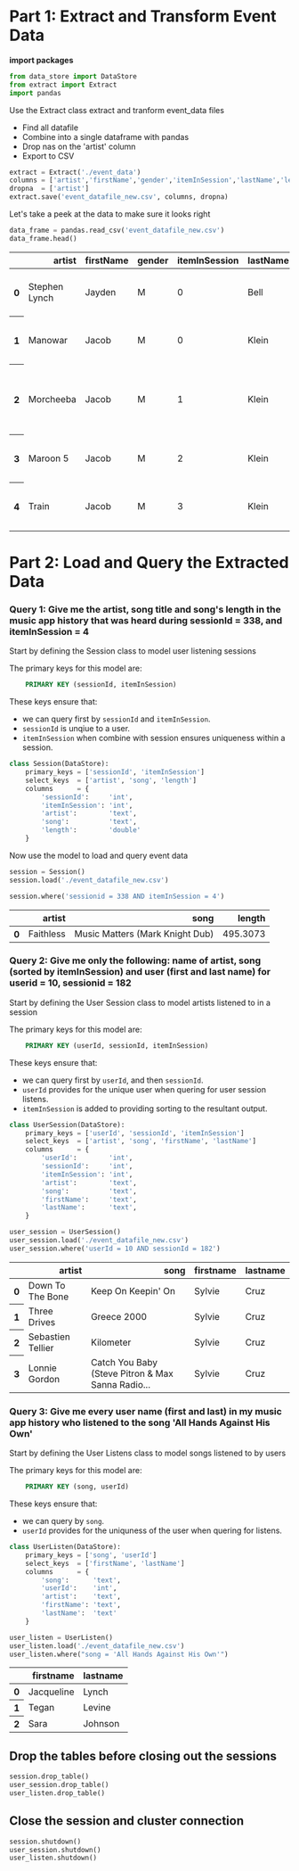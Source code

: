 
# Part 1: Extract and Transform Event Data

**import packages**


```python
from data_store import DataStore
from extract import Extract
import pandas
```

Use the Extract class extract and tranform event_data files

* Find all datafile
* Combine into a single dataframe with pandas
* Drop nas on the 'artist' column
* Export to CSV


```python
extract = Extract('./event_data')
columns = ['artist','firstName','gender','itemInSession','lastName','length', 'level','location','sessionId','song','userId']
dropna  = ['artist']
extract.save('event_datafile_new.csv', columns, dropna)
```

Let's take a peek at the data to make sure it looks right


```python
data_frame = pandas.read_csv('event_datafile_new.csv')
data_frame.head()
```


<table>
  <thead>
    <tr style="text-align: right;">
      <th></th>
      <th>artist</th>
      <th>firstName</th>
      <th>gender</th>
      <th>itemInSession</th>
      <th>lastName</th>
      <th>length</th>
      <th>level</th>
      <th>location</th>
      <th>sessionId</th>
      <th>song</th>
      <th>userId</th>
    </tr>
  </thead>
  <tbody>
    <tr>
      <th>0</th>
      <td>Stephen Lynch</td>
      <td>Jayden</td>
      <td>M</td>
      <td>0</td>
      <td>Bell</td>
      <td>182.85669</td>
      <td>free</td>
      <td>Dallas-Fort Worth-Arlington, TX</td>
      <td>829</td>
      <td>Jim Henson's Dead</td>
      <td>91</td>
    </tr>
    <tr>
      <th>1</th>
      <td>Manowar</td>
      <td>Jacob</td>
      <td>M</td>
      <td>0</td>
      <td>Klein</td>
      <td>247.56200</td>
      <td>paid</td>
      <td>Tampa-St. Petersburg-Clearwater, FL</td>
      <td>1049</td>
      <td>Shell Shock</td>
      <td>73</td>
    </tr>
    <tr>
      <th>2</th>
      <td>Morcheeba</td>
      <td>Jacob</td>
      <td>M</td>
      <td>1</td>
      <td>Klein</td>
      <td>257.41016</td>
      <td>paid</td>
      <td>Tampa-St. Petersburg-Clearwater, FL</td>
      <td>1049</td>
      <td>Women Lose Weight (Feat: Slick Rick)</td>
      <td>73</td>
    </tr>
    <tr>
      <th>3</th>
      <td>Maroon 5</td>
      <td>Jacob</td>
      <td>M</td>
      <td>2</td>
      <td>Klein</td>
      <td>231.23546</td>
      <td>paid</td>
      <td>Tampa-St. Petersburg-Clearwater, FL</td>
      <td>1049</td>
      <td>Won't Go Home Without You</td>
      <td>73</td>
    </tr>
    <tr>
      <th>4</th>
      <td>Train</td>
      <td>Jacob</td>
      <td>M</td>
      <td>3</td>
      <td>Klein</td>
      <td>216.76363</td>
      <td>paid</td>
      <td>Tampa-St. Petersburg-Clearwater, FL</td>
      <td>1049</td>
      <td>Hey_ Soul Sister</td>
      <td>73</td>
    </tr>
  </tbody>
</table>



# Part 2: Load and Query the Extracted Data

### Query 1:  Give me the artist, song title and song's length in the music app history that was heard during sessionId = 338, and itemInSession = 4

Start by defining the Session class to model user listening sessions

The primary keys for this model are: 

```sql
    PRIMARY KEY (sessionId, itemInSession)
```

These keys ensure that:

* we can query first by `sessionId` and `itemInSession`.
* `sessionId` is unqiue to a user.
* `itemInSession` when combine with session ensures uniqueness within a session.


```python
class Session(DataStore):
    primary_keys = ['sessionId', 'itemInSession']
    select_keys  = ['artist', 'song', 'length']
    columns      = {
        'sessionId':     'int',
        'itemInSession': 'int',
        'artist':        'text',
        'song':          'text',
        'length':        'double'
    }
```

Now use the model to load and query event data


```python
session = Session()
session.load('./event_datafile_new.csv')
```


```python
session.where('sessionid = 338 AND itemInSession = 4')
```


<table>
  <thead>
    <tr style="text-align: right;">
      <th></th>
      <th>artist</th>
      <th>song</th>
      <th>length</th>
    </tr>
  </thead>
  <tbody>
    <tr>
      <th>0</th>
      <td>Faithless</td>
      <td>Music Matters (Mark Knight Dub)</td>
      <td>495.3073</td>
    </tr>
  </tbody>
</table>


### Query 2: Give me only the following: name of artist, song (sorted by itemInSession) and user (first and last name) for userid = 10, sessionid = 182

Start by defining the User Session class to model artists listened to in a session

The primary keys for this model are: 

```sql
    PRIMARY KEY (userId, sessionId, itemInSession)
```

These keys ensure that:

* we can query first by `userId`, and then `sessionId`.
* `userId` provides for the unique user when quering for user session listens.
* `itemInSession` is added to providing sorting to the resultant output.


```python
class UserSession(DataStore):
    primary_keys = ['userId', 'sessionId', 'itemInSession']
    select_keys  = ['artist', 'song', 'firstName', 'lastName']
    columns      = {
        'userId':        'int',
        'sessionId':     'int',
        'itemInSession': 'int',
        'artist':        'text',
        'song':          'text',
        'firstName':     'text',
        'lastName':      'text',
    }
```


```python
user_session = UserSession()
user_session.load('./event_datafile_new.csv')
user_session.where('userId = 10 AND sessionId = 182')
```


<table>
  <thead>
    <tr style="text-align: right;">
      <th></th>
      <th>artist</th>
      <th>song</th>
      <th>firstname</th>
      <th>lastname</th>
    </tr>
  </thead>
  <tbody>
    <tr>
      <th>0</th>
      <td>Down To The Bone</td>
      <td>Keep On Keepin' On</td>
      <td>Sylvie</td>
      <td>Cruz</td>
    </tr>
    <tr>
      <th>1</th>
      <td>Three Drives</td>
      <td>Greece 2000</td>
      <td>Sylvie</td>
      <td>Cruz</td>
    </tr>
    <tr>
      <th>2</th>
      <td>Sebastien Tellier</td>
      <td>Kilometer</td>
      <td>Sylvie</td>
      <td>Cruz</td>
    </tr>
    <tr>
      <th>3</th>
      <td>Lonnie Gordon</td>
      <td>Catch You Baby (Steve Pitron &amp; Max Sanna Radio...</td>
      <td>Sylvie</td>
      <td>Cruz</td>
    </tr>
  </tbody>
</table>


### Query 3: Give me every user name (first and last) in my music app history who listened to the song 'All Hands Against His Own'

Start by defining the User Listens class to model songs listened to by users

The primary keys for this model are: 

```sql
    PRIMARY KEY (song, userId)
```

These keys ensure that:

* we can query by `song`.
* `userId` provides for the uniquness of the user when quering for listens.


```python
class UserListen(DataStore):
    primary_keys = ['song', 'userId']
    select_keys  = ['firstName', 'lastName']
    columns      = {
        'song':      'text',
        'userId':    'int',
        'artist':    'text',
        'firstName': 'text',
        'lastName':  'text'
    }
```


```python
user_listen = UserListen()
user_listen.load('./event_datafile_new.csv')
user_listen.where("song = 'All Hands Against His Own'")
```


<table>
  <thead>
    <tr style="text-align: right;">
      <th></th>
      <th>firstname</th>
      <th>lastname</th>
    </tr>
  </thead>
  <tbody>
    <tr>
      <th>0</th>
      <td>Jacqueline</td>
      <td>Lynch</td>
    </tr>
    <tr>
      <th>1</th>
      <td>Tegan</td>
      <td>Levine</td>
    </tr>
    <tr>
      <th>2</th>
      <td>Sara</td>
      <td>Johnson</td>
    </tr>
  </tbody>
</table>


## Drop the tables before closing out the sessions


```python
session.drop_table()
user_session.drop_table()
user_listen.drop_table()
```

## Close the session and cluster connection


```python
session.shutdown()
user_session.shutdown()
user_listen.shutdown()
```

